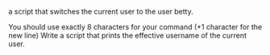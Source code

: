 a script that switches the current user to the user betty.

You should use exactly 8 characters for your command (+1 character for the new line)
Write a script that prints the effective username of the current user.
